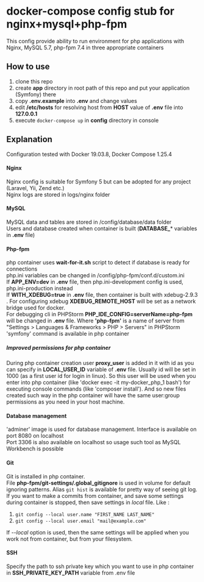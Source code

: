 # docker-compose config stub for nginx+mysql+php-fpm
This config provide ability to run environment for php applications with Nginx, MySQL 5.7, php-fpm 7.4 in three appropriate containers

## How to use
1. clone this repo
1. create **app** directory in root path of this repo and put your application (Symfony) there
1. copy **.env.example** into **.env** and change values
1. edit **/etc/hosts** for resolving host from **HOST** value of **.env** file into **127.0.0.1**
1. execute `docker-compose up` in **config** directory in console

## Explanation
Configuration tested with Docker 19.03.8, Docker Compose 1.25.4
#### Nginx
Nginx config is suitable for Symfony 5 but can be adopted for any project (Laravel, Yii, Zend etc.)\
Nginx logs are stored in logs/nginx folder 
#### MySQL
MySQL data and tables are stored in /config/database/data folder \
Users and database created when container is built (**DATABASE_**\* variables in **.env** file)

#### Php-fpm
php container uses **wait-for-it.sh** script to detect if database is ready for connections \
php.ini variables can be changed in /config/php-fpm/conf.d/custom.ini \
If **APP_ENV=dev** in **.env** file, then php.ini-development config is used, php.ini-production instead \
If **WITH_XDEBUG=true** in **.env** file, then container is built with xdebug-2.9.3 . 
For configuring xdebug **XDEBUG_REMOTE_HOST** will be set as a network bridge used for docker. \
For debugging cli in PHPStorm **PHP_IDE_CONFIG=serverName=php-fpm** will be changed in **.env** file.
Where **'php-fpm'** is a name of server from "Settings > Languages & Frameworks > PHP > Servers" in PHPStorm \
'symfony' command is available in php container

##### Improved permissions for php container
During php container creation user **proxy_user** is added in it with id as you can specify in **LOCAL_USER_ID** 
variable of **.env** file.
Usually id will be set in 1000 (as a first user id for login in linux). So this user will be used when you enter into 
php container (like 'docker exec -it my-docker_php_1 bash') for executing console commands (like 'composer install').
And so new files created such way in the php container will have the same user:group permissions as you need in your 
host machine.

#### Database management
'adminer' image is used for database management. Interface is available on port 8080 on localhost \
Port 3306 is also available on localhost so usage such tool as MySQL Workbench is possible

#### Git
Git is installed in php container. \
File **php-fpm/git-settings/.global_gitignore** is used in volume for default ignoring patterns.
Alias `git hist` is available for pretty way of seeing git log. \
If you want to make a commits from container, and save some settings during container is stopped, then save settings 
in *local* file. Like :
1. `git config --local user.name "FIRST_NAME LAST_NAME"`
1. `git config --local user.email "mail@example.com"`

If *--local* option is used, then the same settings will be applied when you work not from container, but from your filesystem. 

#### SSH
Specify the path to ssh private key which you want to use in php container in **SSH_PRIVATE_KEY_PATH** variable from .env file